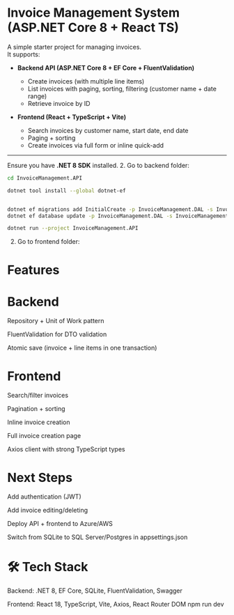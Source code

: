 # Invoice Management System (ASP.NET Core 8 + React TS)

A simple starter project for managing invoices.  
It supports:

- **Backend API (ASP.NET Core 8 + EF Core + FluentValidation)**  
  - Create invoices (with multiple line items)  
  - List invoices with paging, sorting, filtering (customer name + date range)  
  - Retrieve invoice by ID  

- **Frontend (React + TypeScript + Vite)**  
  - Search invoices by customer name, start date, end date  
  - Paging + sorting  
  - Create invoices via full form or inline quick-add  

---

 Ensure you have **.NET 8 SDK** installed.
2. Go to backend folder:
   ```bash
   cd InvoiceManagement.API

dotnet tool install --global dotnet-ef


dotnet ef migrations add InitialCreate -p InvoiceManagement.DAL -s InvoiceManagement.API
dotnet ef database update -p InvoiceManagement.DAL -s InvoiceManagement.API

dotnet run --project InvoiceManagement.API

 ```
2. Go to frontend folder:


# Features

# Backend

Repository + Unit of Work pattern

FluentValidation for DTO validation

Atomic save (invoice + line items in one transaction)

# Frontend

Search/filter invoices

Pagination + sorting

Inline invoice creation

Full invoice creation page

Axios client with strong TypeScript types



# Next Steps

Add authentication (JWT)

Add invoice editing/deleting

Deploy API + frontend to Azure/AWS

Switch from SQLite to SQL Server/Postgres in appsettings.json

# 🛠 Tech Stack

Backend: .NET 8, EF Core, SQLite, FluentValidation, Swagger

Frontend: React 18, TypeScript, Vite, Axios, React Router DOM
npm run dev

